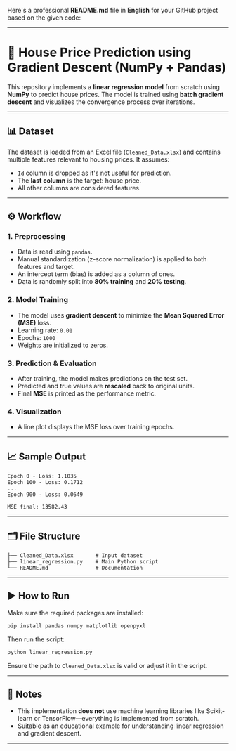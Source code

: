 Here's a professional **README.md** file in **English** for your GitHub project based on the given code:

---

# 🧮 House Price Prediction using Gradient Descent (NumPy + Pandas)

This repository implements a **linear regression model** from scratch using **NumPy** to predict house prices. The model is trained using **batch gradient descent** and visualizes the convergence process over iterations.

---

## 📊 Dataset

The dataset is loaded from an Excel file (`Cleaned_Data.xlsx`) and contains multiple features relevant to housing prices. It assumes:

* `Id` column is dropped as it's not useful for prediction.
* The **last column** is the target: house price.
* All other columns are considered features.

---

## ⚙️ Workflow

### 1. **Preprocessing**

* Data is read using `pandas`.
* Manual standardization (z-score normalization) is applied to both features and target.
* An intercept term (bias) is added as a column of ones.
* Data is randomly split into **80% training** and **20% testing**.

### 2. **Model Training**

* The model uses **gradient descent** to minimize the **Mean Squared Error (MSE)** loss.
* Learning rate: `0.01`
* Epochs: `1000`
* Weights are initialized to zeros.

### 3. **Prediction & Evaluation**

* After training, the model makes predictions on the test set.
* Predicted and true values are **rescaled** back to original units.
* Final **MSE** is printed as the performance metric.

### 4. **Visualization**

* A line plot displays the MSE loss over training epochs.

---

## 📈 Sample Output

```
Epoch 0 - Loss: 1.1035
Epoch 100 - Loss: 0.1712
...
Epoch 900 - Loss: 0.0649

MSE final: 13582.43
```

---

## 🗂️ File Structure

```
├── Cleaned_Data.xlsx       # Input dataset
├── linear_regression.py    # Main Python script
└── README.md               # Documentation
```

---

## ▶️ How to Run

Make sure the required packages are installed:

```bash
pip install pandas numpy matplotlib openpyxl
```

Then run the script:

```bash
python linear_regression.py
```

Ensure the path to `Cleaned_Data.xlsx` is valid or adjust it in the script.

---

## 📌 Notes

* This implementation **does not** use machine learning libraries like Scikit-learn or TensorFlow—everything is implemented from scratch.
* Suitable as an educational example for understanding linear regression and gradient descent.

---


